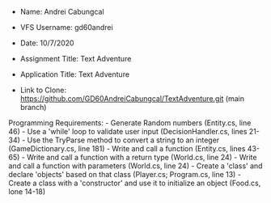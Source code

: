 
- Name: Andrei Cabungcal
- VFS Username: gd60andrei
- Date: 10/7/2020
- Assignment Title: Text Adventure
- Application Title: Text Adventure

- Link to Clone: https://github.com/GD60AndreiCabungcal/TextAdventure.git (main branch)

Programming Requirements:
    - Generate Random numbers (Entity.cs, line 46)
    - Use a 'while' loop to validate user input (DecisionHandler.cs, lines 21-34)
    - Use the TryParse method to convert a string to an integer (GameDictionary.cs, line 181)
    - Write and call a function (Entity.cs, lines 43-65)
    - Write and call a function with a return type (World.cs, line 24)
    - Write and call a function with parameters (World.cs, line 24)
    - Create a 'class' and declare 'objects' based on that class (Player.cs; Program.cs, line 13)
    - Create a class with a 'constructor' and use it to initialize an object (Food.cs, lone 14-18)

